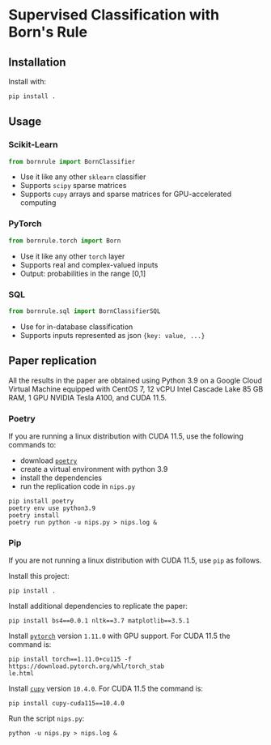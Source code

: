 # Supervised Classification with Born's Rule

## Installation

Install with:

```bash
pip install .
```

## Usage

### Scikit-Learn

```py
from bornrule import BornClassifier
```

- Use it like any other `sklearn` classifier
- Supports `scipy` sparse matrices 
- Supports `cupy` arrays and sparse matrices for GPU-accelerated computing

### PyTorch

```py
from bornrule.torch import Born
```
- Use it like any other `torch` layer
- Supports real and complex-valued inputs
- Output: probabilities in the range [0,1]

### SQL

```py
from bornrule.sql import BornClassifierSQL
```

- Use for in-database classification
- Supports inputs represented as json `{key: value, ...}`

## Paper replication

All the results in the paper are obtained using Python 3.9 on a Google Cloud Virtual Machine equipped with 
CentOS 7, 12 vCPU Intel Cascade Lake 85 GB RAM, 1 GPU NVIDIA Tesla A100, and CUDA 11.5.

### Poetry

If you are running a linux distribution with CUDA 11.5, use the following commands to:

- download [`poetry`](https://python-poetry.org)
- create a virtual environment with python 3.9
- install the dependencies
- run the replication code in `nips.py`

```commandline
pip install poetry
poetry env use python3.9
poetry install
poetry run python -u nips.py > nips.log &
```

### Pip

If you are not running a linux distribution with CUDA 11.5, use `pip` as follows.

Install this project:

```commandline
pip install .
```

Install additional dependencies to replicate the paper:

```commandline
pip install bs4==0.0.1 nltk==3.7 matplotlib==3.5.1
```

Install [`pytorch`](https://pytorch.org) version `1.11.0` with GPU support. For CUDA 11.5 the command is:
```commandline
pip install torch==1.11.0+cu115 -f https://download.pytorch.org/whl/torch_stab
le.html
```

Install [`cupy`](https://docs.cupy.dev/en/stable/install.html) version `10.4.0`. For CUDA 11.5 the command is:
```commandline
pip install cupy-cuda115==10.4.0
```

Run the script `nips.py`:

```commandline
python -u nips.py > nips.log &
```
